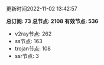 更新时间2022-11-02 13:42:57

**总订阅: 73**
**总节点: 2108**
**有效节点: 536**
- v2ray节点: 262
- ss节点: 163
- trojan节点: 108
- ssr节点: 3
